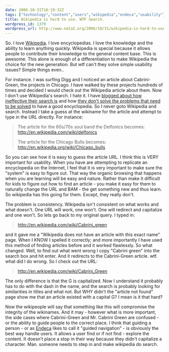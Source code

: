 ```yaml
---
date: 2006-10-31T16:19:32Z
tags: ["technology","content","users","wikipedia","endeca","usability"]
title: Wikipedia is hard to use. WTF Search.
wordpress_id: 1379
wordpress_url: http://www.nata2.org/2006/10/31/wikipedia-is-hard-to-use-wtf-search/
---
```


<p>So. I love <a href="http://en.wikipedia.org">Wikipedia</a>. I love encyclopedias. I love the knowledge and the ability to learn anything quickly. Wikipedia is special because it allows people to contribute their knowledge to the general content base. This is awesome. This alone is enough of a differentiation to make Wikipedia the choice for the new generation. But wtf can't they solve simple usability issues? Simple things even.. </p> <p>For instance. I was surfing Digg and I noticed an article about Cabrini-Green, the projects in Chicago. I have walked by these projects hundreds of times and decided I would check out the Wikipedia article about them. Now I don't use Wikipedia's search. I hate it. I have <a href="http://www.nata2.org/2006/08/04/wikipedias-lack-of-good-search-will-be-its-undoing/">blogged about how ineffective&nbsp;their search&nbsp;is</a> and how <a href="http://www.nata2.org/2006/07/31/goddamn-joel-on-softwares-new-google-search-appliance/">they don't solve the problems that need to be solved</a> to have a good encyclopedia. So I never goto Wikipedia and search. Instead I take a guess at the wikiname for the article and attempt to type in the URL directly. For instance: </p> <blockquote> <p>The article for the 60s/70s soul band the Delfonics becomes: <br><a href="http://en.wikipedia.com/wiki/delfonics">http://en.wikipedia.com/wiki/delfonics</a></p> <p>The article for the Chicago Bulls becomes: <br><a href="http://en.wikipedia.org/wiki/Chicago_bulls">http://en.wikipedia.org/wiki/Chicago_bulls</a></p></blockquote> <p>So you can see how it is easy to guess the article URL. I think this is VERY important for usability. When you have&nbsp;are attempting to replicate an encyclopedia on the Internet, I feel that it is very important to make sure the "system" is easy to figure out. That way the organic browsing that happens when you are learning will be easy&nbsp;and nature.&nbsp;Rather than make it difficult for kids to figure out&nbsp;how to find an article - you make it easy for them to naturally change the URL and BAM - the get something new and thus learn. So wikipedia has this going for them. Except, they really don't. </p> <p>The problem is consistency. Wikipedia isn't consistent on what works and what doesn't.&nbsp;One URL will work, one won't. One will redirect and capitalize and one won't. So lets go back to my original query. I typed in:</p> <blockquote> <p><a href="http://en.wikipedia.com/wiki/Cabrini_green">http://en.wikipedia.com/wiki/Cabrini_green</a></p></blockquote> <p>and it gave me a "Wikipedia does not have an article with this exact name" page. When I KNOW I spelled it correctly; and more importantly I have used this method of finding articles before and it worked flawlessly. So what changed. Well, to find out what went wrong I copy "Cabrini green" into the search box and hit enter. And it redirects to the Cabrini-Green article. wtf. what did I do wrong. So I check out the URL:</p> <blockquote> <p><a href="http://en.wikipedia.com/wiki/Cabrini_Green">http://en.wikipedia.com/wiki/Cabrini_Green</a></p></blockquote> <p>The only difference is that the G is capitalized. Now I understand it probably has to do with the dash in the name, and the search is probably looking for similarities in titles and what not. But WHY didn't the "article not found" page show me that an article existed with a capital G? I mean is it that hard?</p> <p>Now the wikipeople will say that something like this will compromise the integrity of the wikinames. And it may - however what is more important, the side cases where Cabrini-Green and Mr. Cabrini Green are confused - or the ability to guide people to the correct place. I think that guiding a person - or as <a href="http://endeca.com/">Endeca</a> likes to call it "guided navigation" - is obviously the best way handle users. It allows a user find or if not find - explore the content. It doesn't place a stop in their way because they didn't capitalize a character. Man. someone needs to step in and make wikipedia do search. </p>
